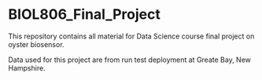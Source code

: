 # BIOL806_Final_Project

This repository contains all material for Data Science course final project on oyster biosensor. 

Data used for this project are from run test deployment at Greate Bay, New Hampshire.

